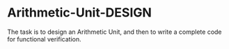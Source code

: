 # Arithmetic-Unit-DESIGN
The task is to design an Arithmetic Unit, and then to write a complete code for  functional verification. 
